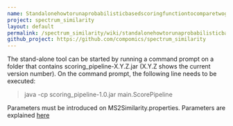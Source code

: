 ```yaml
---
name: Standalonehowtorunaprobabilisticbasedscoringfunctiontocomparetwogivenspectradatasets
project: spectrum_similarity
layout: default
permalink: /spectrum_similarity/wiki/standalonehowtorunaprobabilisticbasedscoringfunctiontocomparetwogivenspectradatasets.html
github_project: https://github.com/compomics/spectrum_similarity
---
```


The stand-alone tool can be started by running a command prompt on a folder that contains scoring_pipeline-X.Y.Z.jar (X.Y.Z shows the current version number). On the command prompt, the following line needs to be executed:

> java -cp scoring_pipeline-1.0.jar main.ScorePipeline
 
Parameters must be introduced on MS2Similarity.properties. Parameters are explained [here](https://github.com/compomics/spectrum_similarity/wiki/Setting-parameters-for-the-stand-alone-application-%28MS2Similarity.properties%29)